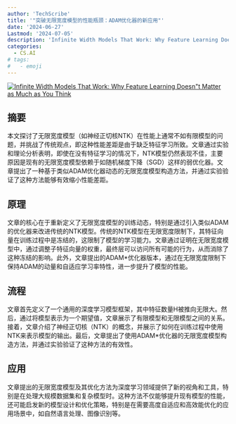 ```yaml
---
author: 'TechScribe'
title: '"突破无限宽度模型的性能瓶颈：ADAM优化器的新应用"'
date: '2024-06-27'
Lastmod: '2024-07-05'
description: 'Infinite Width Models That Work: Why Feature Learning Doesn"t Matter as Much as You Think'
categories:
  - CS.AI
# tags:
#   - emoji
---
```


[![Infinite Width Models That Work: Why Feature Learning Doesn"t Matter as Much as You Think](https://arxiv-research-1301205113.cos.ap-guangzhou.myqcloud.com/images/2406.18800v1.pdf_0.jpg)](https://arxiv.org/abs/2406.18800v1)

## 摘要

本文探讨了无限宽度模型（如神经正切核NTK）在性能上通常不如有限模型的问题，并挑战了传统观点，即这种性能差距是由于缺乏特征学习所致。文章通过实验和理论分析表明，即使在没有特征学习的情况下，NTK模型仍然表现不佳，主要原因是现有的无限宽度模型依赖于如随机梯度下降（SGD）这样的弱优化器。文章提出了一种基于类似ADAM优化器动态的无限宽度模型构造方法，并通过实验验证了这种方法能够有效缩小性能差距。<!--more-->

## 原理

文章的核心在于重新定义了无限宽度模型的训练动态，特别是通过引入类似ADAM的优化器来改进传统的NTK模型。传统的NTK模型在无限宽度限制下，其特征向量在训练过程中是冻结的，这限制了模型的学习能力。文章通过证明在无限宽度模型中，通过调整子特征向量的权重，最终层可以访问所有可能的行为，从而消除了这种冻结的影响。此外，文章提出的ADAM*优化器版本，通过在无限宽度限制下保持ADAM的动量和自适应学习率特性，进一步提升了模型的性能。

## 流程

文章首先定义了一个通用的深度学习模型框架，其中特征数量H被推向无限大。然后，通过将模型表示为一个期望值，文章展示了有限模型和无限模型之间的关系。接着，文章介绍了神经正切核（NTK）的概念，并展示了如何在训练过程中使用NTK来表示模型的输出。最后，文章提出了使用ADAM*优化器的无限宽度模型构造方法，并通过实验验证了这种方法的有效性。

## 应用

文章提出的无限宽度模型及其优化方法为深度学习领域提供了新的视角和工具，特别是在处理大规模数据集和复杂模型时。这种方法不仅能够提升现有模型的性能，还可能启发新的模型设计和优化策略，特别是在需要高度自适应和高效能优化的应用场景中，如自然语言处理、图像识别等。